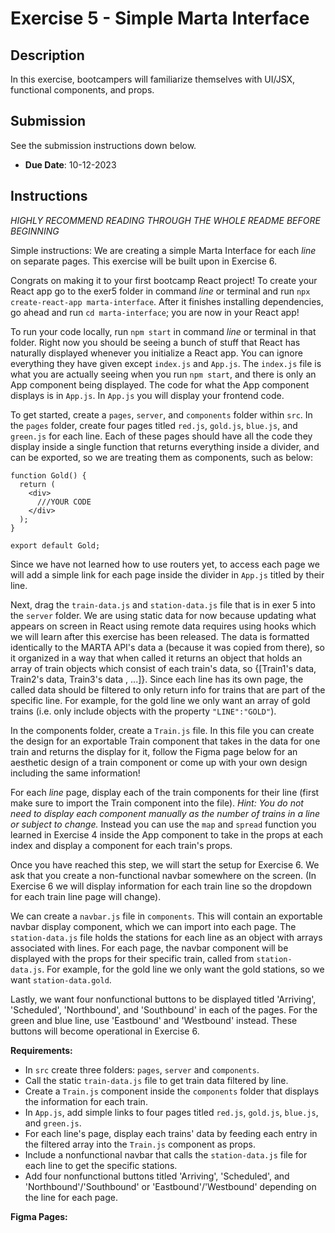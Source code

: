# Exercise 5 - Simple Marta Interface

## Description
In this exercise, bootcampers will familiarize themselves with UI/JSX, functional components, and props.

## Submission
See the submission instructions down below. 
- **Due Date**: 10-12-2023

## Instructions
*HIGHLY RECOMMEND READING THROUGH THE WHOLE README BEFORE BEGINNING*

Simple instructions: We are creating a simple Marta Interface for each *line* on separate pages. This exercise will be built upon in Exercise 6.

Congrats on making it to your first bootcamp React project!
To create your React app go to the exer5 folder in command *line* or terminal and run `npx create-react-app marta-interface`. After it finishes installing dependencies, go ahead and run `cd marta-interface`; you are now in your React app!

To run your code locally, run `npm start` in command *line* or terminal in that folder. Right now you should be seeing a bunch of stuff that React has naturally displayed whenever you initialize a React app. You can ignore everything they have given except `index.js` and `App.js`. The `index.js` file is what you are actually seeing when you run `npm start`, and there is only an App component being displayed. The code for what the App component displays is in `App.js`. In `App.js` you will display your frontend code.

To get started, create a `pages`, `server`, and `components` folder within `src`. In the `pages` folder, create four pages titled `red.js`, `gold.js`, `blue.js`, and `green.js` for each line. Each of these pages should have all the code they display inside a single function that returns everything inside a divider, and can be exported, so we are treating them as components, such as below:

```
function Gold() {
  return (
    <div>
      ///YOUR CODE
    </div>
  );
}

export default Gold;
```

Since we have not learned how to use routers yet, to access each page we will add a simple link for each page inside the divider in `App.js` titled by their line.

Next, drag the `train-data.js` and `station-data.js` file that is in exer 5 into the `server` folder. We are using static data for now because updating what appears on screen in React using remote data requires using hooks which we will learn after this exercise has been released. The data is formatted identically to the MARTA API's data a (because it was copied from there), so it organized in a way that when called it returns an object that holds an array of train objects which consist of each train's data, so {[Train1's data, Train2's data, Train3's data , ...]}. Since each line has its own page, the called data should be filtered to only return info for trains that are part of the specific line. For example, for the gold line we only want an array of gold trains (i.e. only include objects with the property `"LINE":"GOLD"`).

In the components folder, create a `Train.js` file. In this file you can create the design for an exportable Train component that takes in the data for one train and returns the display for it, follow the Figma page below for an aesthetic design of a train component or come up with your own design including the same information!

For each *line* page, display each of the train components for their line (first make sure to import the Train component into the file). *Hint: You do not need to display each component manually as the number of trains in a line or subject to change.* Instead you can use the `map` and `spread` function you learned in Exercise 4 inside the App component to take in the props at each index and display a component for each train's props.

Once you have reached this step, we will start the setup for Exercise 6. We ask that you create a non-functional navbar somewhere on the screen. (In Exercise 6 we will display information for each train line so the dropdown for each train line page will change).

We can create a `navbar.js` file in `components`. This will contain an exportable navbar display component, which we can import into each page. The `station-data.js` file holds the stations for each line as an object with arrays associated with lines. For each page, the navbar component will be displayed with the props for their specific train, called from `station-data.js`. For example, for the gold line we only want the gold stations, so we want `station-data.gold`.

Lastly, we want four nonfunctional buttons to be displayed titled 'Arriving', 'Scheduled', 'Northbound', and 'Southbound' in each of the pages. For the green and blue line, use 'Eastbound' and 'Westbound' instead. These buttons will become operational in Exercise 6.

**Requirements:**
- In `src` create three folders: `pages`, `server` and `components`.
- Call the static `train-data.js` file to get train data filtered by line.
- Create a `Train.js` component inside the `components` folder that displays the information for each train.
- In `App.js`, add simple links to four pages titled `red.js`, `gold.js`, `blue.js`, and `green.js`.
- For each line's page, display each trains' data by feeding each entry in the filtered array into the `Train.js` component as props.
- Include a nonfunctional navbar that calls the `station-data.js` file for each line to get the specific stations.
- Add four nonfunctional buttons titled 'Arriving', 'Scheduled', and 'Northbound'/'Southbound' or  'Eastbound'/'Westbound' depending on the line for each page.

**Figma Pages:**
